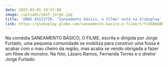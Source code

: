 ```yaml
---
date: 2025-03-01 19:57:00
image: /uploads/sbof-jorge.jpg
title: 'ONDE ASSISTIR: "Saneamento básico, o filme" está na Globoplay'
link: https://globoplay.globo.com/saneamento-basico-o-filme/t/fcDXBmQBH1
---
```

Na comédia SANEAMENTO BÁSICO, O FILME, escrita e dirigida por Jorge Furtado, uma pequena comunidade se mobiliza para construir uma fossa e acabar com o mau cheiro da região, mas acaba se vendo obrigada a fazer um filme de monstro. Na foto, Lázaro Ramos, Fernanda Torres e o diretor Jorge Furtado.
